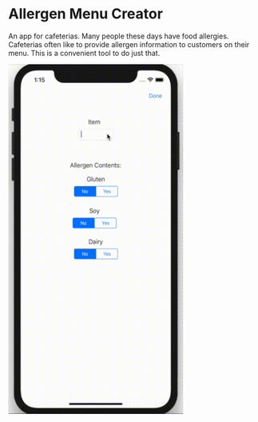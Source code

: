 # Allergen Menu Creator

An app for cafeterias. Many people these days have food allergies. Cafeterias often like to provide allergen information to customers on their menu. This is a convenient tool to do just that.

<img src="/Screenrecording/Screenrecording.gif" alt="drawing" width="350" height="700"/>
